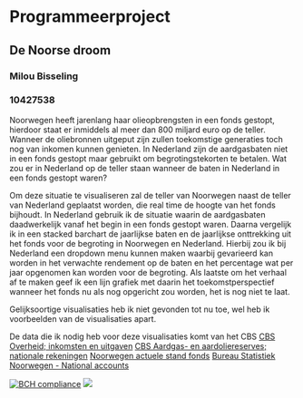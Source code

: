 # Programmeerproject

## De Noorse droom
### Milou Bisseling
### 10427538

Noorwegen heeft jarenlang haar olieopbrengsten in een fonds gestopt, hierdoor staat er inmiddels
al meer dan 800 miljard euro op de teller. Wanneer de oliebronnen uitgeput zijn zullen 
toekomstige generaties toch nog van inkomen kunnen genieten. In Nederland zijn de aardgasbaten 
niet in een fonds gestopt maar gebruikt om begrotingstekorten te betalen. Wat zou er in Nederland
op de teller staan wanneer de baten in Nederland in een fonds gestopt waren?

Om deze situatie te visualiseren zal de teller van Noorwegen naast de teller van Nederland
geplaatst worden, die real time de hoogte van het fonds bijhoudt. In Nederland gebruik ik de
situatie waarin de aardgasbaten daadwerkelijk vanaf het begin in een fonds gestopt waren.
Daarna vergelijk ik in een stacked barchart de jaarlijkse baten en de jaarlijkse onttrekking uit
het fonds voor de begroting in Noorwegen en Nederland. Hierbij zou ik bij Nederland een dropdown
menu kunnen maken waarbij gevarieerd kan worden in het verwachte rendement op de baten en het
percentage wat per jaar opgenomen kan worden voor de begroting. Als laatste om het verhaal af te 
maken geef ik een lijn grafiek met daarin het toekomstperspectief wanneer het fonds nu als nog
opgericht zou worden, het is nog niet te laat.

Gelijksoortige visualisaties heb ik niet gevonden tot nu toe, wel heb ik voorbeelden van de visualisaties apart.

De data die ik nodig heb voor deze visualisaties komt van het CBS
[CBS Overheid; inkomsten en uitgaven](http://statline.cbs.nl/Statweb/publication/?DM=SLNL&PA=82563NED&D1=0,73-76&D2=1&D3=13,18,23,28,33,38,43,48,53,58,63,68,73,78,83,88&HDR=G1,G2&STB=T&VW=T)
[CBS Aardgas- en aardoliereserves; nationale rekeningen](http://statline.cbs.nl/Statweb/publication/?DM=SLNL&PA=82539NED&D1=0-3&D2=a&VW=T)
[Noorwegen actuele stand fonds](https://www.nbim.no/)
[Bureau Statistiek Noorwegen - National accounts](http://www.ssb.no/en/nasjonalregnskap-og-konjunkturer/statistikker/knr/kvartal)


[![BCH compliance](https://bettercodehub.com/edge/badge/miloubis/Programmeerproject?branch=master)](https://bettercodehub.com/)
<img src='https://bettercodehub.com/edge/badge/miloubis/Programmeerproject?branch=master'>
